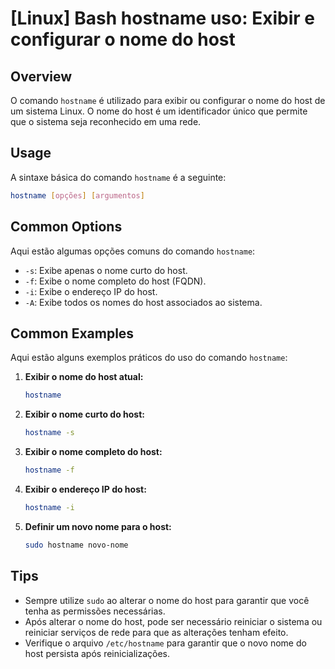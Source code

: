 # [Linux] Bash hostname uso: Exibir e configurar o nome do host

## Overview
O comando `hostname` é utilizado para exibir ou configurar o nome do host de um sistema Linux. O nome do host é um identificador único que permite que o sistema seja reconhecido em uma rede.

## Usage
A sintaxe básica do comando `hostname` é a seguinte:

```bash
hostname [opções] [argumentos]
```

## Common Options
Aqui estão algumas opções comuns do comando `hostname`:

- `-s`: Exibe apenas o nome curto do host.
- `-f`: Exibe o nome completo do host (FQDN).
- `-i`: Exibe o endereço IP do host.
- `-A`: Exibe todos os nomes do host associados ao sistema.

## Common Examples
Aqui estão alguns exemplos práticos do uso do comando `hostname`:

1. **Exibir o nome do host atual:**
   ```bash
   hostname
   ```

2. **Exibir o nome curto do host:**
   ```bash
   hostname -s
   ```

3. **Exibir o nome completo do host:**
   ```bash
   hostname -f
   ```

4. **Exibir o endereço IP do host:**
   ```bash
   hostname -i
   ```

5. **Definir um novo nome para o host:**
   ```bash
   sudo hostname novo-nome
   ```

## Tips
- Sempre utilize `sudo` ao alterar o nome do host para garantir que você tenha as permissões necessárias.
- Após alterar o nome do host, pode ser necessário reiniciar o sistema ou reiniciar serviços de rede para que as alterações tenham efeito.
- Verifique o arquivo `/etc/hostname` para garantir que o novo nome do host persista após reinicializações.